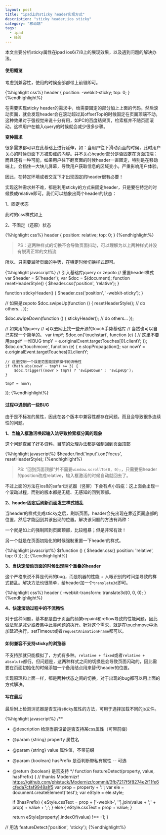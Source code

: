 ```yaml
---
layout: post
title: "ipad上的sticky header实现方式"
description: "sticky header;ios sticky"
category: "移动端"
tags: 
  - ipad
  - 经验
---
```


本文主要分析sticky属性在ipad ios6/7/8上的展现效果，以及遇到问题的解决办法。

#### 使用概览

考虑到兼容性，使用的时候全部都带上前缀即可。

{%highlight css%}
header {
    position: -webkit-sticky;
    top: 0;
}
{%endhighlight%}

在需要实现sticky header的需求中，给需要固定的部分加上上面的代码。然后滚动页面，就会发现header会在滚动超过其offsetTop的时候固定在页面顶端不动。这种效果对于强视觉来说十分有用，如PC的百度结果页，检索框并不随页面滚动。这样用户在输入query的时候就会减少很多步骤。

__变种需求__

很多需求都可以在此基础上进行延伸，如：当用户往下滑动页面的时候，此时用户关心的时候页面下方被影藏的内容。并不关心header部分是否固定在页面顶端；而且还有一种可能，如果用户往下翻页面的时候header一直固定，特别是在移动端上，会挡住一大块儿屏幕，导致用户获取信息的区域变小。严重影响用户体验。

因此，在特定环境或者交互下才出现固定的header很有必要！

实现这种需求并不难，都是利用sticky的方式来固定header，只是要在特定的时候换成relative即可。我们可以抽象出两个header的状态：

1、固定状态

此时的css样式如上

2、不固定（还原）状态

{%highlight css%}
header {
    position: relative;
    top: 0;
}
{%endhighlight%}

> PS：这两种样式的切换不会导致页面抖动，可以理解为以上两种样式并没有脱离正常的文档流

所以、只需要监听页面的手势，在特定时候切换样式即可。

{%highlight javascript%}
// 引入基础库jquery or zepoto
// 重置header样式
var $header = $('header');
var $doc = $(document);
function resetHeaderStyle() {
    $header.css('position', 'relative');
}

function stickyHeader() {
    $header.css('position', '-webkit-sticky');
}

// 如果是zepoto
$doc.swipeUp(function () {
    resetHeaderStyle();
    // do others...
});

$doc.swipeDown(function () {
    stickyHeader();
    // do others...
});

// 如果用的jquery 
// 可以去网上找一些开源的touch手势基础库
// 当然也可以自己实现一个简单的。
var tmpY;
$doc.on('touchstart', function (e) {
    // 这里不要用pageY 一堆BUG
    tmpY = e.originalEvent.targetTouches[0].clientY;
});
$doc.on('touchmove', function (e) {
    e.stopPropagation();
    var nowY = e.originalEvent.targetTouches[0].clientY;

    // 这里控制一个误差范围能提供操作的流畅性
    if (Math.abs(nowY - tmpY) >= 3) {
        $doc.trigger((nowY > tmpY) ? 'swipeDown' : 'swipeUp');
    }

    tmpY = nowY;
});
{%endhighlight%}

#### 过程中遇到的一些BUG

由于是不标准的属性，因此在各个版本中兼容性都存在问题。而且会导致很多连续性的问题。

__1、当输入框激活唤起输入法导致检索框分离的现象__

这个问题查阅了好多资料，目前的处理办法都是强制回到页面顶部

{%highlight javascript%}
$header.find('input').on('focus', resetHeaderStyle);
{%endhighlight%}

> PS: “回到页面顶部”并不需要`window.scrollTo(0, 0);`，只需要把header的position改成relative，输入框激活的时候自动就回去了。

不过上面的方法在ios8的safari浏览器（竖屏）下会有点小瑕疵：这上面会出现一个滚动过程，而别的版本都是无缝、无感知的回到顶部。

__2、header固定后刷新页面发生样式错乱__

当header的样式变成sticky之后，刷新页面。header会先出现在靠近页面底部的位置，然后才能回到其该出现的位置。解决该问题的方法有两种：

一个就是如上的强制回到页面顶部，比较粗暴；但是非常有效！

另一个就是在页面初始化的时候强制重置一下header的样式。

{%highlight javascript%}
$(function () {
    $header.css({
        position: 'relative',
        top: 0
    });
});
{%endhighlight%}

__3、当快速滚动页面的时候出现两个重叠的header__

这个严格来说不算是代码的bug，而是机器的性能 + 人眼识别的时间差导致的样式错乱。解决方法也很简单，给header加一个`translate3d`即可。

{%highlight css%}
header {
    -webkit-transform: translate3d(0, 0, 0);
}
{%endhighlight%}

__4、快速滚动过程中的不流畅性__

对于这种问题，基本都是由于页面的频繁repaint和reflow导致的性能问题，因此做法就是减少或者集中此类问题的执行。针对这个需求，就是在touchmove中添加延迟执行。setTimeout或者`requestAnimationFrame`都可以。

#### 如何兼容不支持sticky的浏览器

不支持那就只能模拟了，方式有多种。`relative + fixed`或者`relative + absolute`都行。但问题是，这两种样式之间的切换是会导致页面闪动的，因此需要在页面初始化的时候添加一个备用结点用来替代header的位置。

实现原理和上面一样，都是两种状态之间的切换，对于出现的bug都可以用上面的方式解决。

#### 写在最后

最后附上检测浏览器是否支持sticky属性的方法，可用于选择加载不同的js文件。

{%highlight javascript%}
/**
 * @description 检测当前设备是否支持某css属性（可带前缀）
 * @param {string} property 属性名
 * @param {string} value 属性值，不带前缀
 * @param {boolean} hasPrefix 是否判断带私有属性 -- 可选
 * @return {boolean} 是否支持
 */
function featureDetect(property, value, hasPrefix) {
    // thanks Modernizr! https://github.com/phistuck/Modernizr/commit/3fb7217f5f8274e2f11fe6cfeda7cfaf9948a1f5
    var prop = property + ':';
    var ele = document.createElement('test');
    var eStyle = ele.style;

    if (!hasPrefix) {
        eStyle.cssText = prop + ['-webkit-', ''].join(value + ';' + prop) + value + ';';
    } else {
        eStyle.cssText = prop + value;
    }

    return eStyle[property].indexOf(value) !== -1;
}

// 用法
featureDetect('position', 'sticky');
{%endhighlight%}

